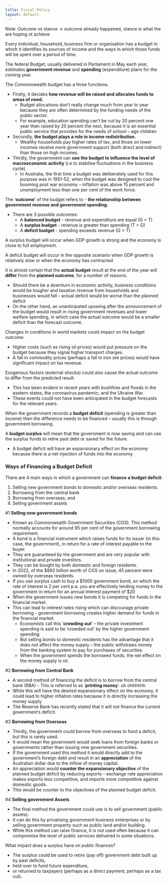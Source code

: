 ```yaml
---
title: Fiscal Policy
layout: default
---
```

Note: Outcome vs stance -> outcome already happened, stance is what the are hoping ot achieve

Every individual, household, business firm or organisation has a budget in which it identifies its sources of income and the ways in which those funds will be spent over a period of time.

The federal Budget, usually delivered in Parliament in May each year, estimates **government revenue** and **spending** (expenditure) plans for the coming year.

The Commonwealth budget has a three functions.
- Firstly, it decides **how revenue will be raised and allocates funds to areas of need.**
	- Budget allocations don’t really change much from year to year because they are often determined by the funding needs of the public sector.
	- For example, education spending can’t be cut by 20 percent one year then raised by 20 percent the next, because it is an essential public service that provides for the needs of school – age children
- Secondly, **the budget plays a role in income redistribution.**
	- Wealthy households pay higher rates of tax, and those on lower incomes receive more government support (both direct and indirect) than those on high incomes.
- Thirdly, the government can **use the budget to influence the level of macroeconomic activity** (i.e to stabilise fluctuations in the business cycle).
	- In Australia, the first time a budget was deliberately used for this purpose was in 1951-52, when the budget was designed to cool the booming post war economy – inflation was above 15 percent and unemployment less than one per cent of the work force.

The ‘**outcome**’ of the budget refers to - **the relationship between government revenue and government spending.**
- There are 3 possible outcomes:
	- A **balanced budget** - revenue and expenditure are equal (G = T)
	- A **surplus budget** - revenue is greater than spending (T > G)
	- A **deficit budget** - spending exceeds revenue (G > T)

A surplus budget will occur when GDP growth is strong and the economy is close to full employment.

A deficit budget will occur in the opposite scenario when GDP growth is relatively slow or when the economy has contracted

It is almost certain that the **actual budget** result at the end of the year will **differ** from the **planned outcome**, for a number of reasons.
- Should there be a downturn in economic activity, business conditions would be tougher and taxation revenue from households and businesses would fall - actual deficit would be worse than the planned deficit
- On the other hand, an unanticipated upswing after the announcement of the budget would result in rising government revenues and lower welfare spending, in which case the actual outcome would be a smaller deficit than the forecast outcome.

Changes in conditions in world markets could impact on the budget outcome.
- Higher costs (such as rising oil prices) would put pressure on the budget because they signal higher transport charges.
- A fall in commodity prices (perhaps a fall in iron ore prices) would have significant impact on tax revenue.

Exogenous factors (external shocks) could also cause the actual outcome to differ from the predicted result.
- This has been evident in recent years with bushfires and floods in the eastern states, the coronavirus pandemic; and the Ukraine War.
- These events could not have been anticipated in the budget forecasts for the relevant years.

When the government records a **budget deficit** (spending is greater than income) then the difference needs to be financed – usually this is through government borrowing.

A **budget surplus** will mean that the government is now saving and can use the surplus funds to retire past debt or saved for the future.
- A budget deficit will have an expansionary effect on the economy because there is a net injection of funds into the economy.

### Ways of Financing a Budget Deficit

There are 4 main ways in which a government can **finance a budget deficit**:
1. Selling new government bonds to domestic and/or overseas residents.
2. Borrowing from the central bank
3. Borrowing from overseas; and
4. Selling government assets

#1 **Selling new government bonds**
- Known as Commonwealth Government Securities (CGS). This method normally accounts for around 95 per cent of the government borrowing requirement.
- A bond is a financial instrument which raises funds for its issuer (in this case, the government), in return for a rate of interest payable to the buyer. 
- They are guaranteed by the government and are very popular with institutional and private investors.
- They can be bought by both domestic and foreign residents.
- In 2022, of the $892 billion worth of CGS on issue, 45 percent were owned by overseas residents.
- If you use surplus cash to buy a $1000 government bond, on which the rate of interest is 2 per cent p.a. you are effectively lending money to the government in return for an annual interest payment of $20
- When the government issues new bonds it is competing for funds in the financial market.
- This can lead to interest rates rising which can discourage private borrowing - government borrowing creates higher demand for funds in the financial market.
	- Economists call this ‘**crowding out**’ – the private investment spending is said to be ‘crowded out’ by the higher government spending.
	- But selling bonds to domestic residents has the advantage that it does not affect the money supply – the public withdraws money from the banking system to pay for purchases of securities.
	- When the government spends the borrowed funds, the net effect on the money supply is nil.

#2 **Borrowing from Central Bank**
- A second method of financing the deficit is to borrow from the central bank (RBA) - This is referred to as ‘**printing money**’. uh ohhhhhh
- While this will have the desired expansionary effect on the economy, it could lead to higher inflation rates because it is directly increasing the money supply
- The Reserve Bank has recently stated that it will not finance the current government’s deficit.

#3 **Borrowing from Overseas**
- Thirdly, the government could borrow from overseas to fund a deficit, but this is rarely used.
- It would mean the government would seek loans from foreign banks or governments rather than issuing new government securities.
- If the government used this method it would directly add to the government’s foreign debt and result in an **appreciation** of the Australian dollar due to the inflow of money capital.
- An appreciation would **counter the expansionary objective** of the planned budget deficit by reducing exports - exchange rate appreciation makes exports less competitive, and imports more competitive against domestic goods.
- This would be counter to the objectives of the planned budget deficit.

#4 **Selling government Assets**
- The final method the government could use is to sell government (public assets).
- It can do this by privatising government business enterprises or by selling government property such as public land and/or building.
- While this method can raise finance, it is not used often because it can compromise the level of public services delivered in some situations.

What impact does a surplus have on public finances?
- The surplus could be used to retire (pay off) government debt built up by past deficits,
- held over to fund future expenditure,
- or returned to taxpayers (perhaps as a direct payment, perhaps as a tax cut).